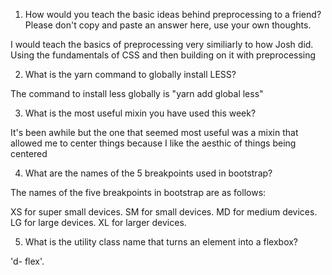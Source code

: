 <!-- Answers to the Self Study Questions go here -->

1. How would you teach the basic ideas behind preprocessing to a friend?  Please don't copy and paste an answer here, use your own thoughts.

I would teach the basics of preprocessing very similiarly to how Josh did. Using the fundamentals of CSS and then building on it with preprocessing

2. What is the yarn command to globally install LESS?

The command to install less globally is "yarn add global less"

3. What is the most useful mixin you have used this week?

It's been awhile but the one that seemed most useful was a mixin that allowed me to center things because I like the aesthic of things being centered

4. What are the names of the 5 breakpoints used in bootstrap?

The names of the five breakpoints in bootstrap are as follows:

XS for super small devices.
SM for small devices.
MD for medium devices.
LG for large devices.
XL for larger devices.

5. What is the utility class name that turns an element into a flexbox?

'd- flex'.